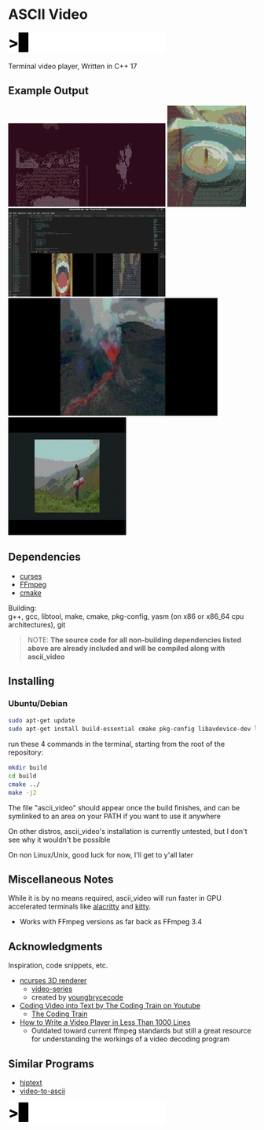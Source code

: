
# ASCII Video

![gif](/assets/readme/ascii-320.gif)

Terminal video player, Written in C++ 17

## Example Output

![example created in tmux](assets/readme/example-320.gif)
![example colored output](assets/readme/colored_music_record-160.gif)
![example vscode](assets/readme/vscode.png)
![example volcano](assets/readme/volcano.gif)
![example keybiard](assets/readme/keyboard_man.gif)

## Dependencies

* [curses](https://invisible-island.net/ncurses/)
* [FFmpeg](https://ffmpeg.org/)
* [cmake](https://cmake.org/)

Building:  
g++, gcc, libtool, make, cmake, pkg-config, yasm (on x86 or x86_64 cpu
architectures), git

> NOTE: **The source code for all non-building dependencies listed above**
> **are already included and will be compiled along with ascii_video**

## Installing

### Ubuntu/Debian

```bash
sudo apt-get update
sudo apt-get install build-essential cmake pkg-config libavdevice-dev libncurses-dev
```

run these 4 commands in the terminal, starting from
the root of the repository:

```bash
mkdir build
cd build
cmake ../
make -j2
```

The file "ascii_video" should appear once the build finishes, and can be symlinked
to an area on your PATH if you want to use it anywhere

On other distros, ascii_video's installation is currently untested, but I don't see why
it wouldn't be possible

On non Linux/Unix, good luck for now, I'll get to y'all later

## Miscellaneous Notes

While it is by no means required, ascii_video will run faster in GPU accelerated
terminals like [alacritty](https://github.com/alacritty/alacritty) and
[kitty](https://github.com/kovidgoyal/kitty).

- Works with FFmpeg versions as far back as FFmpeg 3.4

## Acknowledgments

Inspiration, code snippets, etc.

* [ncurses 3D renderer](https://github.com/youngbrycecode/RenderEngine)
  * [video-series](https://www.youtube.com/playlist?list=PLg4mWef4l7Qzxs_Fa2DrgZeJKAbG3b7ue)
  * created by [youngbrycecode](https://github.com/youngbrycecode)
* [Coding Video into Text by The Coding Train on Youtube](https://www.youtube.com/watch?v=55iwMYv8tGI)
  * [The Coding Train](https://www.youtube.com/c/TheCodingTrain)
* [How to Write a Video Player in Less Than 1000 Lines](http://dranger.com/ffmpeg/)
  * Outdated toward current ffmpeg standards but still a great resource
  for understanding the workings of a video decoding program

## Similar Programs

* [hiptext](https://github.com/jart/hiptext)
* [video-to-ascii](https://github.com/joelibaceta/video-to-ascii)

![gif](/assets/readme/ascii-320.gif)
